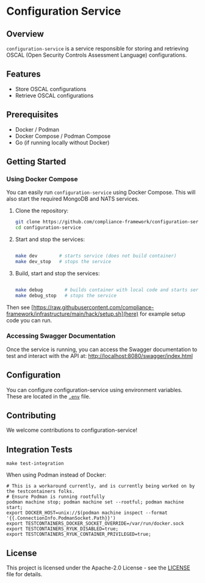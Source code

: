 # Configuration Service

## Overview
`configuration-service` is a service responsible for storing and retrieving OSCAL (Open Security Controls Assessment Language) configurations.

## Features
- Store OSCAL configurations
- Retrieve OSCAL configurations

## Prerequisites
- Docker / Podman
- Docker Compose / Podman Compose
- Go (if running locally without Docker)

## Getting Started

### Using Docker Compose

You can easily run `configuration-service` using Docker Compose. This will also start the required MongoDB and NATS services.

1. Clone the repository:

   ```sh
   git clone https://github.com/compliance-framework/configuration-service.git
   cd configuration-service
   ```

2. Start and stop the services:

   ```sh

   make dev        # starts service (does not build container)
   make dev_stop   # stops the service
   ```

3. Build, start and stop the services:

   ```sh

   make debug        # builds container with local code and starts service
   make debug_stop   # stops the service
   ```

Then see [https://raw.githubusercontent.com/compliance-framework/infrastructure/main/hack/setup.sh](here) for example setup code you can run.

### Accessing Swagger Documentation

Once the service is running, you can access the Swagger documentation to test and interact with the API at: [http://localhost:8080/swagger/index.html](http://localhost:8080/swagger/index.html)

## Configuration
You can configure configuration-service using environment variables. These are located in the [`.env`](./.env) file.

## Contributing
We welcome contributions to configuration-service!

## Integration Tests

```shell
make test-integration
```

When using Podman instead of Docker:
```shell
# This is a workaround currently, and is currently being worked on by the testcontainers folks.
# Ensure Podman is running rootfully
podman machine stop; podman machine set --rootful; podman machine start;
export DOCKER_HOST=unix://$(podman machine inspect --format '{{.ConnectionInfo.PodmanSocket.Path}}')
export TESTCONTAINERS_DOCKER_SOCKET_OVERRIDE=/var/run/docker.sock
export TESTCONTAINERS_RYUK_DISABLED=true;
export TESTCONTAINERS_RYUK_CONTAINER_PRIVILEGED=true;
```

## License
This project is licensed under the Apache-2.0 License - see the [LICENSE](LICENSE) file for details.
